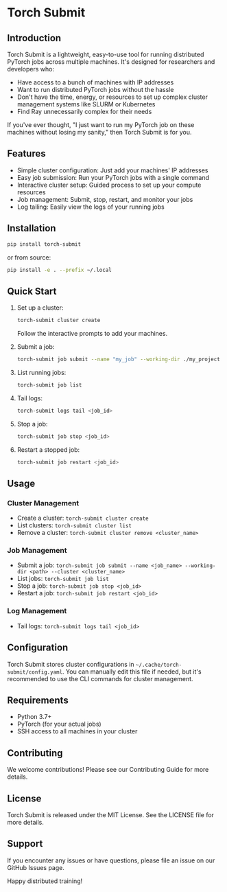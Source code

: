 # Torch Submit

## Introduction

Torch Submit is a lightweight, easy-to-use tool for running distributed PyTorch jobs across multiple machines. It's designed for researchers and developers who:

- Have access to a bunch of machines with IP addresses
- Want to run distributed PyTorch jobs without the hassle
- Don't have the time, energy, or resources to set up complex cluster management systems like SLURM or Kubernetes
- Find Ray unnecessarily complex for their needs

If you've ever thought, "I just want to run my PyTorch job on these machines without losing my sanity," then Torch Submit is for you.

## Features

- Simple cluster configuration: Just add your machines' IP addresses
- Easy job submission: Run your PyTorch jobs with a single command
- Interactive cluster setup: Guided process to set up your compute resources
- Job management: Submit, stop, restart, and monitor your jobs
- Log tailing: Easily view the logs of your running jobs

## Installation

```bash
pip install torch-submit
```

or from source:

```bash
pip install -e . --prefix ~/.local
```

## Quick Start

1. Set up a cluster:
   ```bash
   torch-submit cluster create
   ```
   Follow the interactive prompts to add your machines.

2. Submit a job:
   ```bash
   torch-submit job submit --name "my_job" --working-dir ./my_project --cluster my_cluster
   ```

3. List running jobs:
   ```bash
   torch-submit job list
   ```

4. Tail logs:
   ```bash
   torch-submit logs tail <job_id>
   ```

5. Stop a job:
   ```bash
   torch-submit job stop <job_id>
   ```

6. Restart a stopped job:
   ```bash
   torch-submit job restart <job_id>
   ```

## Usage

### Cluster Management

- Create a cluster: `torch-submit cluster create`
- List clusters: `torch-submit cluster list`
- Remove a cluster: `torch-submit cluster remove <cluster_name>`

### Job Management

- Submit a job: `torch-submit job submit --name <job_name> --working-dir <path> --cluster <cluster_name>`
- List jobs: `torch-submit job list`
- Stop a job: `torch-submit job stop <job_id>`
- Restart a job: `torch-submit job restart <job_id>`

### Log Management

- Tail logs: `torch-submit logs tail <job_id>`

## Configuration

Torch Submit stores cluster configurations in `~/.cache/torch-submit/config.yaml`. You can manually edit this file if needed, but it's recommended to use the CLI commands for cluster management.

## Requirements

- Python 3.7+
- PyTorch (for your actual jobs)
- SSH access to all machines in your cluster

## Contributing

We welcome contributions! Please see our Contributing Guide for more details.

## License

Torch Submit is released under the MIT License. See the LICENSE file for more details.

## Support

If you encounter any issues or have questions, please file an issue on our GitHub Issues page.

Happy distributed training!